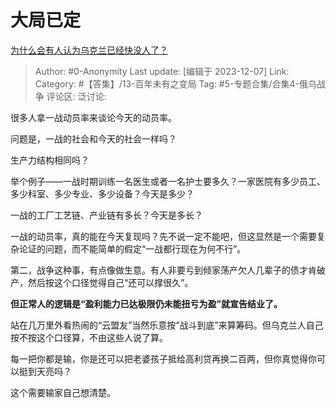 # 大局已定
[为什么会有人认为乌克兰已经快没人了？](https://www.zhihu.com/question/632789851/answer/3316804411)

> Author: #0-Anonymity
> Last update: [编辑于 2023-12-07]
> Link:
> Category: #【答集】/13-百年未有之变局 
> Tag: #5-专题合集/合集4-俄乌战争 
> 评论区:
> 泛讨论:

很多人拿一战动员率来谈论今天的动员率。

问题是，一战的社会和今天的社会一样吗？

生产力结构相同吗？

举个例子——一战时期训练一名医生或者一名护士要多久？一家医院有多少员工、多少科室、多少专业、多少设备？今天是多少？

一战的工厂工艺链、产业链有多长？今天是多长？

一战的动员率，真的能在今天复现吗？先不说一定不能吧，但这显然是一个需要复杂论证的问题，而不能简单的假定“一战都行现在为何不行”。

第二，战争这种事，有点像做生意。有人非要亏到倾家荡产欠人几辈子的债才肯破产，然后按这个口径觉得自己“还可以撑很久”。

**但正常人的逻辑是“盈利能力已达极限仍未能扭亏为盈”就宣告结业了。**

站在几万里外看热闹的“云盟友”当然乐意按“战斗到底”来算筹码。但乌克兰人自己按不按这个口径算，不由这些人说了算。

每一把你都是输，你是还可以把老婆孩子抵给高利贷再换二百两，但你真觉得你可以挺到天亮吗？

这个需要输家自己想清楚。